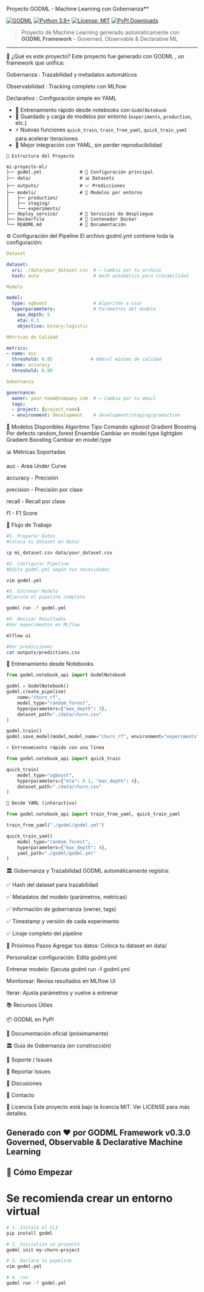 Proyecto GODML - Machine Learning con Gobernanza**

[![GODML](https://img.shields.io/badge/Powered%20by-GODML-blue.svg)](https://pypi.org/project/godml/)
[![Python 3.8+](https://img.shields.io/badge/python-3.8+-blue.svg)](https://www.python.org/downloads/)
[![License: MIT](https://img.shields.io/badge/License-MIT-yellow.svg)](https://opensource.org/licenses/MIT)
[![PyPI Downloads](https://static.pepy.tech/personalized-badge/godml?period=total&units=INTERNATIONAL_SYSTEM&left_color=BLACK&right_color=GREEN&left_text=downloads)](https://pepy.tech/projects/godml)

> Proyecto de Machine Learning generado automáticamente con **GODML Framework** - Governed, Observable & Declarative ML

---
            
🎯 ¿Qué es este proyecto?
Este proyecto fue generado con GODML , un framework que unifica:

Gobernanza : Trazabilidad y metadatos automáticos

Observabilidad : Tracking completo con MLflow

Declarativo : Configuración simple en YAML


- 🧪 Entrenamiento rápido desde notebooks con `GodmlNotebook`
- 💾 Guardado y carga de modelos por entorno (`experiments`, `production`, etc.)
- ⚡ Nuevas funciones `quick_train`, `train_from_yaml`, `quick_train_yaml` para acelerar iteraciones
- 📄 Mejor integración con YAML, sin perder reproducibilidad

```text
📁 Estructura del Proyecto
                
mi-proyecto-ml/
├── godml.yml              # 🎯 Configuración principal
├── data/                  # 📊 Datasets
├── outputs/               # 📈 Predicciones
├── models/                # 🤖 Modelos por entorno
│   ├── production/
│   ├── staging/
│   └── experiments/
├── deploy_service/        # 🚀 Servicios de despliegue
├── Dockerfile             # 🐳 Contenedor Docker
└── README.md              # 📖 Documentación
```

⚙️ Configuración del Pipeline
El archivo godml.yml contiene toda la configuración:
```yaml title="godml.yml (mínimo viable)"
Dataset

dataset:
  uri: ./data/your_dataset.csv  # ← Cambia por tu archivo
  hash: auto                    # Hash automático para trazabilidad

Modelo

model:
  type: xgboost                 # Algoritmo a usar
  hyperparameters:              # Parámetros del modelo
    max_depth: 5
    eta: 0.3
    objective: binary:logistic

Métricas de Calidad

metrics:
- name: auc
  threshold: 0.85              # Umbral mínimo de calidad
- name: accuracy
  threshold: 0.80

Gobernanza

governance:
  owner: your-team@company.com  # ← Cambia por tu email
  tags:
  - project: {project_name}
  - environment: development    # development/staging/production
```
🔧 Modelos Disponibles
Algoritmo	Tipo	Comando
xgboost	Gradient Boosting	Por defecto
random_forest	Ensemble	Cambiar en model.type
lightgbm	Gradient Boosting	Cambiar en model.type

📊 Métricas Soportadas

auc - Area Under Curve

accuracy - Precisión

precision - Precisión por clase

recall - Recall por clase

f1 - F1 Score

🎯 Flujo de Trabajo

```bash
#1. Preparar Datos
#Coloca tu dataset en data/

cp mi_dataset.csv data/your_dataset.csv

#2. Configurar Pipeline
#Edita godml.yml según tus necesidades

vim godml.yml

#3. Entrenar Modelo
#Ejecuta el pipeline completo

godml run -f godml.yml

#4. Revisar Resultados
#Ver experimentos en MLflow

mlflow ui

#Ver predicciones
cat outputs/predictions.csv
```

🧪 Entrenamiento desde Notebooks

```python
from godml.notebook_api import GodmlNotebook

godml = GodmlNotebook()
godml.create_pipeline(
    name="churn_rf",
    model_type="random_forest",
    hyperparameters={"max_depth": 3},
    dataset_path="./data/churn.csv"
)

godml.train()
godml.save_model(model,model_name="churn_rf", environment="experiments")

⚡ Entrenamiento rápido con una línea

from godml.notebook_api import quick_train

quick_train(
    model_type="xgboost",
    hyperparameters={"eta": 0.1, "max_depth": 4},
    dataset_path="./data/churn.csv"
)

🔁 Desde YAML (interactivo)

from godml.notebook_api import train_from_yaml, quick_train_yaml

train_from_yaml("./godml/godml.yml")

quick_train_yaml(
    model_type="random_forest",
    hyperparameters={"max_depth": 4},
    yaml_path="./godml/godml.yml"
)
```

🏛️ Gobernanza y Trazabilidad
GODML automáticamente registra:

✅ Hash del dataset para trazabilidad

✅ Metadatos del modelo (parámetros, métricas)

✅ Información de gobernanza (owner, tags)

✅ Timestamp y versión de cada experimento

✅ Linaje completo del pipeline

🚀 Próximos Pasos
Agregar tus datos: Coloca tu dataset en data/

Personalizar configuración: Edita godml.yml

Entrenar modelo: Ejecuta godml run -f godml.yml

Monitorear: Revisa resultados en MLflow UI

Iterar: Ajusta parámetros y vuelve a entrenar

📚 Recursos Útiles

📦 GODML en PyPI

📖 Documentación oficial (próximamente)

🏛️ Guía de Gobernanza (en construcción)

💬 Soporte / Issues

🐛 Reportar Issues

💬 Discusiones

📧 Contacto

📄 Licencia
Este proyecto está bajo la licencia MIT. Ver LICENSE para más detalles.

Generado con ❤️ por GODML Framework v0.3.0
Governed, Observable & Declarative Machine Learning
---

## 🚀 Cómo Empezar

# Se recomienda crear un entorno virtual

```bash
# 1. Instala el CLI
pip install godml

# 2. Inicializa un proyecto
godml init my-churn-project

# 3. Declara tu pipeline
vim godml.yml

# 4. run
godml run -f godml.yml
```